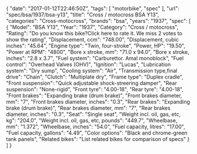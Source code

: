 {
    "date": "2017-01-12T22:46:50Z",
    "tags": [
        "motorbike",
        "spec"
    ],
    "url": "spec\/bsa\/1937\/bsa-y13",
    "title": "Cross \/ motocross BSA Y13",
    "categories": "Cross-motocross",
    "brands": "bsa",
    "years": "1937",
    "spec": [
        {
            "Model": "BSA Y13",
            "Year": "1937",
            "Category": "Cross \/ motocross",
            "Rating": "Do you know this bike?Click here to rate it. We miss 2 votes to show the rating",
            "Displacement, ccm": "748.00",
            "Displacement, cubic inches": "45.64",
            "Engine type": "Twin, four-stroke",
            "Power, HP": "19.50",
            "Power at RPM": "4800",
            "Bore x stroke, mm": "71.0 x 94.0",
            "Bore x stroke, inches": "2.8 x 3.7",
            "Fuel system": "Carburettor. Amal monoblock",
            "Fuel control": "Overhead Valves (OHV)",
            "Ignition": "Lucas",
            "Lubrication system": "Dry sump",
            "Cooling system": "Air",
            "Transmission type,final drive": "Chain",
            "Clutch": "Multiplate dry",
            "Frame type": "Duplex cradle",
            "Front suspension": "Quick adjustable shock-streering damper",
            "Rear suspension": "None-rigid",
            "Front tyre": "4.00-18",
            "Rear tyre": "4.00-18",
            "Front brakes": "Expanding brake (drum brake)",
            "Front brakes diameter, mm": "7",
            "Front brakes diameter, inches": "0.3",
            "Rear brakes": "Expanding brake (drum brake)",
            "Rear brakes diameter, mm": "7",
            "Rear brakes diameter, inches": "0.3",
            "Seat": "Single seat",
            "Weight incl. oil, gas, etc, kg": "204.0",
            "Weight incl. oil, gas, etc, pounds": "449.7",
            "Wheelbase, mm": "1.372",
            "Wheelbase, inches": "54.0",
            "Fuel capacity, litres": "17.00",
            "Fuel capacity, gallons": "4.49",
            "Color options": "Black and chrome-green tank panels",
            "Related bikes": "List related bikes for comparison of specs"
        }
    ]
}